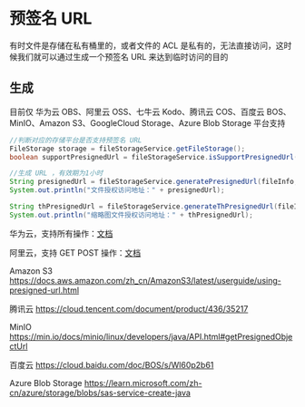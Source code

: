 # 预签名 URL

有时文件是存储在私有桶里的，或者文件的 ACL 是私有的，无法直接访问，这时候我们就可以通过生成一个预签名 URL 来达到临时访问的目的



## 生成

目前仅 华为云 OBS、阿里云 OSS、七牛云 Kodo、腾讯云 COS、百度云 BOS、MinIO、Amazon S3、GoogleCloud Storage、Azure Blob Storage 平台支持

```java
//判断对应的存储平台是否支持预签名 URL
FileStorage storage = fileStorageService.getFileStorage();
boolean supportPresignedUrl = fileStorageService.isSupportPresignedUrl(storage);

//生成 URL ，有效期为1小时
String presignedUrl = fileStorageService.generatePresignedUrl(fileInfo,DateUtil.offsetHour(new Date(),1));
System.out.println("文件授权访问地址：" + presignedUrl);

String thPresignedUrl = fileStorageService.generateThPresignedUrl(fileInfo,DateUtil.offsetHour(new Date(),1));
System.out.println("缩略图文件授权访问地址：" + thPresignedUrl);
```

华为云，支持所有操作：[文档](https://support.huaweicloud.com/sdk-java-devg-obs/obs_21_0901.html)

阿里云，支持 GET POST 操作：[文档](https://help.aliyun.com/zh/oss/developer-reference/authorize-access-1?spm=a2c4g.11186623.0.0.21ec3b2bHHPzJn#section-8ii-3zg-2ib)

Amazon S3 https://docs.aws.amazon.com/zh_cn/AmazonS3/latest/userguide/using-presigned-url.html

腾讯云 https://cloud.tencent.com/document/product/436/35217

MinIO https://min.io/docs/minio/linux/developers/java/API.html#getPresignedObjectUrl

百度云 https://cloud.baidu.com/doc/BOS/s/Wl60p2b61

Azure Blob Storage  https://learn.microsoft.com/zh-cn/azure/storage/blobs/sas-service-create-java
